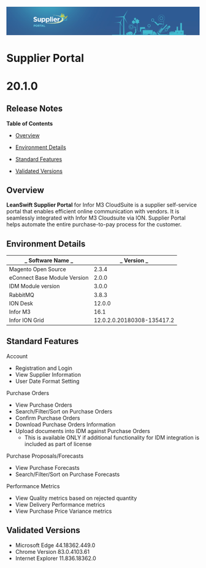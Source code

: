 
![Supplier portal banner](../../../../images/banner-supplier-portal.jpg)

# **Supplier Portal**

# **20.1.0**

## **Release Notes**

**Table of Contents**

- [Overview](#overview)

- [Environment Details](#environment-details)

- [Standard Features](#standard-features)

- [Validated Versions](#validated-versions)



## **Overview**

**LeanSwift Supplier Portal** for Infor M3 CloudSuite is a supplier self-service portal that enables efficient online communication with vendors. It is seamlessly integrated with Infor M3 Cloudsuite via ION. Supplier Portal helps automate the entire purchase-to-pay process for the customer.



## **Environment Details**

| _ **Software Name** _ | _ **Version** _ |
| --- | --- |
| Magento Open Source | 2.3.4 |
| eConnect Base Module Version | 2.0.0 |
| IDM Module version | 3.0.0 |
| RabbitMQ | 3.8.3 |
| ION Desk | 12.0.0 |
| Infor M3 | 16.1 |
| Infor ION Grid | 12.0.2.0.20180308-135417.2 |




## **Standard Features**

Account

- Registration and Login
- View Supplier Information
- User Date Format Setting

Purchase Orders

- View Purchase Orders
- Search/Filter/Sort on Purchase Orders
- Confirm Purchase Orders
- Download Purchase Orders Information
- Upload documents into IDM against Purchase Orders
  - This is available ONLY if additional functionality for IDM integration is included as part of license

Purchase Proposals/Forecasts

- View Purchase Forecasts
- Search/Filter/Sort on Purchase Forecasts

Performance Metrics

- View Quality metrics based on rejected quantity
- View Delivery Performance metrics
- View Purchase Price Variance metrics



## **Validated Versions**

- Microsoft Edge 44.18362.449.0
- Chrome Version 83.0.4103.61
- Internet Explorer 11.836.18362.0

